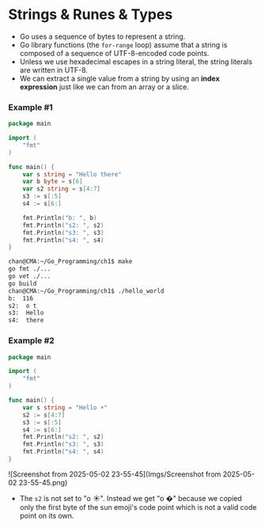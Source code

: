# Strings & Runes & Types

- Go uses a sequence of bytes to represent a string.
- Go library functions (the `for-range` loop) assume that a string is composed of a sequence of UTF-8-encoded code points.
- Unless we use hexadecimal escapes in a string literal, the string literals are written in UTF-8. 
- We can extract a single value from a string by using an **index expression** just like we can from an array or a slice.

### Example #1

```go
package main

import (
	"fmt"
)

func main() {
	var s string = "Hello there"
	var b byte = s[6]
	var s2 string = s[4:7]
	s3 := s[:5]
	s4 := s[6:]

	fmt.Println("b: ", b)
	fmt.Println("s2: ", s2)
	fmt.Println("s3: ", s3)
	fmt.Println("s4: ", s4)
}
```

```sh
chan@CMA:~/Go_Programming/ch1$ make
go fmt ./...
go vet ./...
go build 
chan@CMA:~/Go_Programming/ch1$ ./hello_world
b:  116
s2:  o t
s3:  Hello
s4:  there
```

### Example #2

```go
package main

import (
	"fmt"
)

func main() {
	var s string = "Hello ☀️"
	s2 := s[4:7]
	s3 := s[:5]
	s4 := s[6:]
	fmt.Println("s2: ", s2)
	fmt.Println("s3: ", s3)
	fmt.Println("s4: ", s4)
}
```

![Screenshot from 2025-05-02 23-55-45](Imgs/Screenshot from 2025-05-02 23-55-45.png)

- The `s2` is not set to "o ☀️". Instead we get "o �" because we copied only the first byte of the sun emoji's code point which is not a valid code point on its own.
